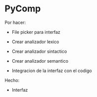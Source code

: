 # PyComp

Por hacer: 
  
  - File picker para interfaz

  - Crear analizador lexico
  
  - Crear analizador sintactico
  
  - Crear analizador semantico
  
  - Integracion de la interfaz con el codigo
  
Hecho:

  - Interfaz
